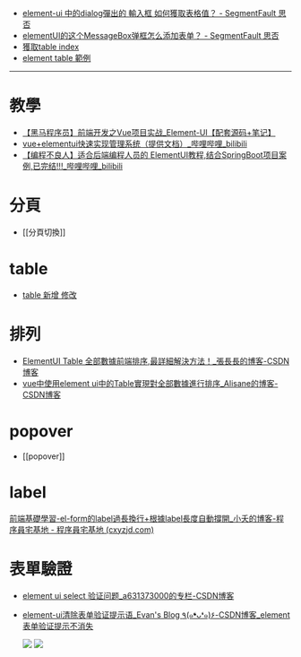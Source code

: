 - [element-ui 中的dialog彈出的 輸入框 如何獲取表格值？ - SegmentFault 思否](https://segmentfault.com/q/1010000010176928)
- [elementUI的这个MessageBox弹框怎么添加表单？ - SegmentFault 思否](https://segmentfault.com/q/1010000010681803)
- [獲取table index](https://www.jianshu.com/p/5587717665de)
- [element table 範例](https://github.com/Hanxueqing/Element-table)



---
# 教學
- [【黑马程序员】前端开发之Vue项目实战_Element-UI【配套源码+笔记】](https://www.bilibili.com/video/BV1x64y1S7S7?p=50)
- [vue+elementui快速实现管理系统（提供文档）_哔哩哔哩_bilibili](https://www.bilibili.com/video/BV1Sg411F7i4?p=6)
- [【编程不良人】适合后端编程人员的 ElementUI教程,结合SpringBoot项目案例,已完结!!!_哔哩哔哩_bilibili](https://www.bilibili.com/video/BV1NK4y187XH?p=14)


# 分頁
- [[分頁切換]]
# table
- [table 新增 修改](https://codepen.io/xmcx/pen/XWmMXKp?editors=1111)


# 排列
- [ElementUI Table 全部數據前端排序,最詳細解決方法！_張長長的博客-CSDN博客](https://blog.csdn.net/weixin_38010398/article/details/103687874)
- [vue中使用element ui中的Table實現對全部數據進行排序_Alisane的博客-CSDN博客](https://blog.csdn.net/wsymcxy/article/details/112790854)


# popover
- [[popover]]


# label
[前端基礎學習-el-form的label過長換行+根據label長度自動撐開_小夭的博客-程序員宅基地 - 程序員宅基地 (cxyzjd.com)](https://www.cxyzjd.com/article/m0_47146037/113698660)



# 表單驗證
- [element ui select 验证问题_a631373000的专栏-CSDN博客](https://blog.csdn.net/a631373000/article/details/91488499)
- [element-ui清除表单验证提示语_Evan's Blog ٩(๑❛ᴗ❛๑)۶-CSDN博客_element表单验证提示不消失](https://blog.csdn.net/qq_41378597/article/details/104761987)

	![](https://i.imgur.com/BXFJ5Jl.png)
	![](https://i.imgur.com/SCSPl3H.png)
